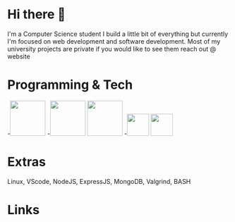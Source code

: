 # Hi there 👋
I'm a Computer Science student I build a little bit of everything but currently I'm focused on web development and software development.
Most of my university projects are private if you would like to see them reach out @ website

# Programming & Tech
-<img src="https://www.freepnglogos.com/uploads/html5-logo-png/html5-logo-devextreme-multi-purpose-controls-html-javascript-3.png" width="80">
-<img src="https://logos-world.net/wp-content/uploads/2022/07/Java-Symbol.png" width="80"> <img src="https://logodownload.org/wp-content/uploads/2019/10/python-logo-2.png" width="80">
-<img src="https://upload.wikimedia.org/wikipedia/commons/thumb/1/18/C_Programming_Language.svg/926px-C_Programming_Language.svg.png" width="50"> <img src="https://upload.wikimedia.org/wikipedia/commons/thumb/1/18/ISO_C%2B%2B_Logo.svg/1822px-ISO_C%2B%2B_Logo.svg.png" width="50">









# Extras

Linux, VScode, NodeJS, ExpressJS, MongoDB, Valgrind, BASH

# Links
